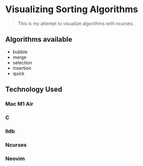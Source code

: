 # Visualizing Sorting Algorithms

> This is my attempt to visualize algorithms with ncurses.

## Algorithms available
- bubble
- merge
- selection
- insertion
- quick

## Technology Used

### Mac M1 Air

### C
### lldb
### Ncurses
### Neovim
